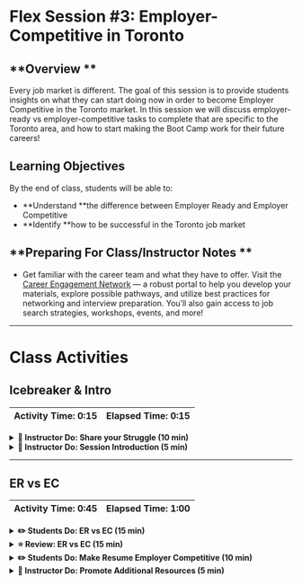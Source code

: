 # Flex Session #3: Employer-Competitive in Toronto

## **Overview **

Every job market is different. The goal of this session is to provide students insights on what they can start doing now in order to become Employer Competitive in the Toronto market. In this session we will discuss employer-ready vs employer-competitive tasks to complete that are specific to the Toronto area, and how to start making the Boot Camp work for their future careers!


## **Learning Objectives**

By the end of class, students will be able to:

*   **Understand **the difference between Employer Ready and Employer Competitive
*   **Identify **how to be successful in the Toronto job market

## **Preparing For Class/Instructor Notes **

*   Get familiar with the career team and what they have to offer.  Visit the [Career Engagement Network](https://careernetwork.2u.com/?utm_medium=Academics&utm_source=boot_camp) — a robust portal to help you develop your materials, explore possible pathways, and utilize best practices for networking and interview preparation. You’ll also gain access to job search strategies, workshops, events, and more!

- - -

# Class Activities

## Icebreaker & Intro

| Activity Time: 0:15 |  Elapsed Time: 0:15  |
|---------------------------|---------------------------|

<details>
    <summary><strong> 📣 Instructor Do: Share your Struggle (10 min)</strong></summary>

Students will have spent many hours alone this week, working through asynchronous Canvas lesson plans. Some will have been moving confidently and feeling great; others will have been struggling or feeling overwhelmed. This is a moment for students to connect with others, receive empathy and emotional support for their experiences, and get geared up for a positive class, no matter what their week was like and no matter how much of their content they have completed.

    *   Share your Struggle: Instructor explains his or her own experience learning these topics and how much work and resilience it took to succeed

</details>

<details>
    <summary><strong> 📣 Instructor Do: Session Introduction (5 min)</strong></summary>

The object of this session is to help students understand the local Toronto job market and what they can do to be employer competitive by graduation. 

Let students know that we’ll be covering:

*   what does it mean to be employer-ready or employer-competitive
*   how to navigate the Toronto job market

</details>

- - -

## ER vs EC

| Activity Time: 0:45 |  Elapsed Time: 1:00  |
|---------------------------|---------------------------|

<details>
    <summary><strong> ✏️ Students Do: ER vs EC (15 min)</strong></summary>

Ask students to navigate [here](https://careernetwork.2u.com/articles/career-pathways-data/).

They should spend the next 50 minutes reviewing the page content on employer-readiness vs employer-competitiveness. 

Suggest they might write a list of 3-5 things they feel comfortable doing right now that would ensure they are more employer-competitive by the end of their Boot Camp experience.

</details>

<details>
    <summary><strong> ⭐ Review: ER vs EC (15 min)</strong></summary>

We’ve spoken to thousands of employers, and we know exactly what employers are looking for in top candidates. These conversations have led us to identify that there is a difference between being **employer-ready** and** employer-competitive.**

**Key Takeaways **to share with students:

**Employer-ready students** have a resume and a polished GitHub ready to go.

**Employer-competitive students **have these, but are also ready with building their visibility in the local market, they’re prepared for interviews, and are actively engaged in applying to jobs (at the right stage, of course!).

In fact, we know the following local agencies are actively recruiting in the Toronto area right now.

Slack this list out to students.

Tundra: [https://www.tundratechnical.ca/](https://www.tundratechnical.ca/)

TekSystems: [https://www.teksystems.com/en-ca/services/talent-services](https://www.teksystems.com/en-ca/services/talent-services)

Hatchways: [https://hatchways.io/](https://hatchways.io/)

IQ Partners Inc.: [https://www.iqpartners.com/toronto-recruiters/technology/](https://www.iqpartners.com/toronto-recruiters/technology/)

Randstad: [https://www.randstad.ca/our-divisions/technologies/](https://www.randstad.ca/our-divisions/technologies/)

Michael Page: [https://www.michaelpage.ca/contact-us/toronto-office](https://www.michaelpage.ca/contact-us/toronto-office)

</details>

<details>
    <summary><strong> ✏️ Students Do: Make Resume Employer Competitive (10 min)</strong></summary>

Encouraged student to explore resume and Linkedin resources on the [career network site](https://careernetwork.2u.com/?utm_medium=Academics&utm_source=boot_camp) to support your job search no matter where you are in your career. Encouraged them to update their materials according to the templates ans guide found on the career network site.

</details>

<details>
    <summary><strong> 📣 Instructor Do: Promote Additional Resources (5 min)</strong></summary>

Distribute the [Session #3 Handout](../images/Session-3-handout.pdf) in Slack. Feel free to share any additional resources that you have with students. 

To wrap up the class, encourage students to visit Milestone #1 this week and work through the tasks that are available

[Milestone #1](https://sites.google.com/2u.com/careerservices-data/data-milestones/milestone-1-career-services-overview?authuser=0)

</details>
